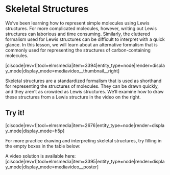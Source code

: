 # Skeletal Structures

We’ve been learning how to represent simple molecules using Lewis structures. For more complicated molecules, however, writing out Lewis structures can laborious and time consuming. Similarly, the cluttered formalism used for Lewis structures can be difficult to interpret with a quick glance. In this lesson, we will learn about an alternative formalism that is commonly used for representing the structures of carbon-containing molecules. 

[ciscode|rev=1|tool=elmsmedia|item=3394|entity_type=node|render=display_mode|display_mode=mediavideo__thumbnail__right]

Skeletal structures are a standardized formalism that is used as shorthand for representing the structures of molecules. They can be drawn quickly, and they aren’t as crowded as Lewis structures. We’ll examine how to draw these structures from a Lewis structure in the video on the right. 

## Try it!

[ciscode|rev=1|tool=elmsmedia|item=2676|entity_type=node|render=display_mode|display_mode=h5p]

For more practice drawing and interpreting skeletal structures, try filling in the empty boxes in the table below:


A video solution is available here:
[ciscode|rev=1|tool=elmsmedia|item=3395|entity_type=node|render=display_mode|display_mode=mediavideo__poster]